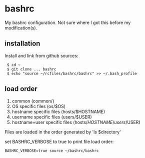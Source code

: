 # bashrc

My bashrc configuration. Not sure where I got this before my modification(s).

## installation

Install and link from github sources:

     $ cd ~
     $ git clone ... bashrc
     $ echo "source ~/rcfiles/bashrc/bashrc" >> ~/.bash_profile

## load order

 1. common (common/)
 2. OS specific files (os/$OS)
 3. hostname specific files (hosts/$HOSTNAME)
 4. username specific files (users/$USER)
 5. hostname+user specific files (hosts/$HOSTNAME/users/$USER)

Files are loaded in the order generated by 'ls $directory'

set BASHRC\_VERBOSE to true to print file load order:

    BASHRC_VERBOSE=true source ~/bashrc/bashrc

